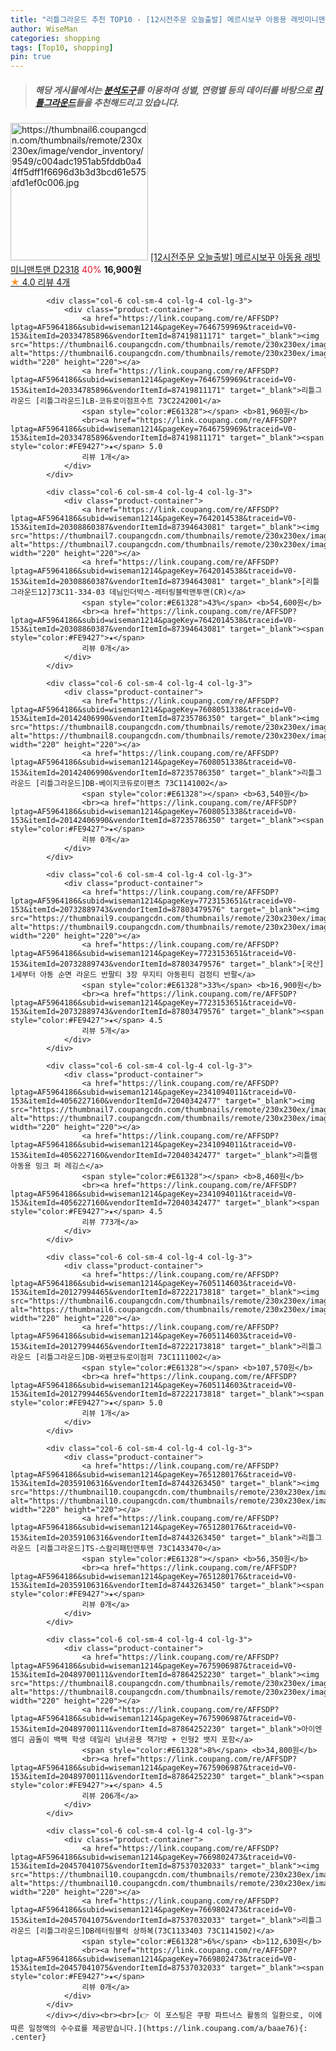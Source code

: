 ```yaml
---
title: "리틀그라운드 추천 TOP10 - [12시전주문 오늘출발] 메르시보꾸 아동용 래빗미니맨투맨 D2318"
author: WiseMan
categories: shopping
tags: [Top10, shopping]
pin: true
---
```


> ##### 해당 게시물에서는 [**분석도구**](https://itemscout.io/)를 이용하여 **성별**, **연령별** 등의 데이터를 바탕으로 [**리틀그라운드**](https://link.coupang.com/a/baae76)들을 추천해드리고 있습니다.
<div class="container"><div class="row">
            <div class="col-6 col-sm-4 col-lg-4 col-lg-3">
                <div class="product-container">
                    <a href="https://link.coupang.com/re/AFFSDP?lptag=AF5964186&subid=wiseman1214&pageKey=7688102484&traceid=V0-153&itemId=20552162191&vendorItemId=87628227334" target="_blank"><img src="https://thumbnail6.coupangcdn.com/thumbnails/remote/230x230ex/image/vendor_inventory/9549/c004adc1951ab5fddb0a44ff5dff1f6696d3b3d3bcd61e575afd1ef0c006.jpg" alt="https://thumbnail6.coupangcdn.com/thumbnails/remote/230x230ex/image/vendor_inventory/9549/c004adc1951ab5fddb0a44ff5dff1f6696d3b3d3bcd61e575afd1ef0c006.jpg" width="220" height="220"></a>
                    <a href="https://link.coupang.com/re/AFFSDP?lptag=AF5964186&subid=wiseman1214&pageKey=7688102484&traceid=V0-153&itemId=20552162191&vendorItemId=87628227334" target="_blank">[12시전주문 오늘출발] 메르시보꾸 아동용 래빗미니맨투맨 D2318</a>
                    <span style="color:#E61328">40%</span> <b>16,900원</b>
                    <br><a href="https://link.coupang.com/re/AFFSDP?lptag=AF5964186&subid=wiseman1214&pageKey=7688102484&traceid=V0-153&itemId=20552162191&vendorItemId=87628227334" target="_blank"><span style="color:#FE9427">★</span> 4.0
                    리뷰 4개</a>
                </div>
            </div>
            
            <div class="col-6 col-sm-4 col-lg-4 col-lg-3">
                <div class="product-container">
                    <a href="https://link.coupang.com/re/AFFSDP?lptag=AF5964186&subid=wiseman1214&pageKey=7646759969&traceid=V0-153&itemId=20334785896&vendorItemId=87419811171" target="_blank"><img src="https://thumbnail6.coupangcdn.com/thumbnails/remote/230x230ex/image/vendor_inventory/64a5/8f7d0eec3830bb00a9f7ce6e6c30a50392610486a7c9a1496968213cb16d.jpg" alt="https://thumbnail6.coupangcdn.com/thumbnails/remote/230x230ex/image/vendor_inventory/64a5/8f7d0eec3830bb00a9f7ce6e6c30a50392610486a7c9a1496968213cb16d.jpg" width="220" height="220"></a>
                    <a href="https://link.coupang.com/re/AFFSDP?lptag=AF5964186&subid=wiseman1214&pageKey=7646759969&traceid=V0-153&itemId=20334785896&vendorItemId=87419811171" target="_blank">리틀그라운드 [리틀그라운드]LB-코듀로이점프수트 73C2242001</a>
                    <span style="color:#E61328"></span> <b>81,960원</b>
                    <br><a href="https://link.coupang.com/re/AFFSDP?lptag=AF5964186&subid=wiseman1214&pageKey=7646759969&traceid=V0-153&itemId=20334785896&vendorItemId=87419811171" target="_blank"><span style="color:#FE9427">★</span> 5.0
                    리뷰 1개</a>
                </div>
            </div>
            
            <div class="col-6 col-sm-4 col-lg-4 col-lg-3">
                <div class="product-container">
                    <a href="https://link.coupang.com/re/AFFSDP?lptag=AF5964186&subid=wiseman1214&pageKey=7642014538&traceid=V0-153&itemId=20308860387&vendorItemId=87394643081" target="_blank"><img src="https://thumbnail7.coupangcdn.com/thumbnails/remote/230x230ex/image/vendor_inventory/5c2a/52447d004456c2fabb9e7d2cf58f25acc8c61f61872ec60d3132b6e71e6a.jpg" alt="https://thumbnail7.coupangcdn.com/thumbnails/remote/230x230ex/image/vendor_inventory/5c2a/52447d004456c2fabb9e7d2cf58f25acc8c61f61872ec60d3132b6e71e6a.jpg" width="220" height="220"></a>
                    <a href="https://link.coupang.com/re/AFFSDP?lptag=AF5964186&subid=wiseman1214&pageKey=7642014538&traceid=V0-153&itemId=20308860387&vendorItemId=87394643081" target="_blank">[리틀그라운드12]73C11-334-03 데님인더박스-레터링블럭맨투맨(CR)</a>
                    <span style="color:#E61328">43%</span> <b>54,600원</b>
                    <br><a href="https://link.coupang.com/re/AFFSDP?lptag=AF5964186&subid=wiseman1214&pageKey=7642014538&traceid=V0-153&itemId=20308860387&vendorItemId=87394643081" target="_blank"><span style="color:#FE9427">★</span> 
                    리뷰 0개</a>
                </div>
            </div>
            
            <div class="col-6 col-sm-4 col-lg-4 col-lg-3">
                <div class="product-container">
                    <a href="https://link.coupang.com/re/AFFSDP?lptag=AF5964186&subid=wiseman1214&pageKey=7608051338&traceid=V0-153&itemId=20142406990&vendorItemId=87235786350" target="_blank"><img src="https://thumbnail8.coupangcdn.com/thumbnails/remote/230x230ex/image/vendor_inventory/5704/4b4d5a1c77f2eeda6f9c5257e162c39d5ddb0d3c24aec5bb4701ea5a447a.jpg" alt="https://thumbnail8.coupangcdn.com/thumbnails/remote/230x230ex/image/vendor_inventory/5704/4b4d5a1c77f2eeda6f9c5257e162c39d5ddb0d3c24aec5bb4701ea5a447a.jpg" width="220" height="220"></a>
                    <a href="https://link.coupang.com/re/AFFSDP?lptag=AF5964186&subid=wiseman1214&pageKey=7608051338&traceid=V0-153&itemId=20142406990&vendorItemId=87235786350" target="_blank">리틀그라운드 [리틀그라운드]DB-베이지코듀로이팬츠 73C1141002</a>
                    <span style="color:#E61328"></span> <b>63,540원</b>
                    <br><a href="https://link.coupang.com/re/AFFSDP?lptag=AF5964186&subid=wiseman1214&pageKey=7608051338&traceid=V0-153&itemId=20142406990&vendorItemId=87235786350" target="_blank"><span style="color:#FE9427">★</span> 
                    리뷰 0개</a>
                </div>
            </div>
            
            <div class="col-6 col-sm-4 col-lg-4 col-lg-3">
                <div class="product-container">
                    <a href="https://link.coupang.com/re/AFFSDP?lptag=AF5964186&subid=wiseman1214&pageKey=7723153651&traceid=V0-153&itemId=20732889743&vendorItemId=87803479576" target="_blank"><img src="https://thumbnail9.coupangcdn.com/thumbnails/remote/230x230ex/image/vendor_inventory/af1a/ec8251ea7fe5eae7e9e1f2bd6ea487d4c980825a1cac94558c708453833f.jpg" alt="https://thumbnail9.coupangcdn.com/thumbnails/remote/230x230ex/image/vendor_inventory/af1a/ec8251ea7fe5eae7e9e1f2bd6ea487d4c980825a1cac94558c708453833f.jpg" width="220" height="220"></a>
                    <a href="https://link.coupang.com/re/AFFSDP?lptag=AF5964186&subid=wiseman1214&pageKey=7723153651&traceid=V0-153&itemId=20732889743&vendorItemId=87803479576" target="_blank">[국산] 1세부터 아동 순면 라운드 반팔티 3장 무지티 아동흰티 검정티 반팔</a>
                    <span style="color:#E61328">33%</span> <b>16,900원</b>
                    <br><a href="https://link.coupang.com/re/AFFSDP?lptag=AF5964186&subid=wiseman1214&pageKey=7723153651&traceid=V0-153&itemId=20732889743&vendorItemId=87803479576" target="_blank"><span style="color:#FE9427">★</span> 4.5
                    리뷰 5개</a>
                </div>
            </div>
            
            <div class="col-6 col-sm-4 col-lg-4 col-lg-3">
                <div class="product-container">
                    <a href="https://link.coupang.com/re/AFFSDP?lptag=AF5964186&subid=wiseman1214&pageKey=2341094011&traceid=V0-153&itemId=4056227160&vendorItemId=72040342477" target="_blank"><img src="https://thumbnail7.coupangcdn.com/thumbnails/remote/230x230ex/image/vendor_inventory/506f/9b5dd98fe72f340e2d05937404282d64460ce3c99d13d85700943a579a6f.jpg" alt="https://thumbnail7.coupangcdn.com/thumbnails/remote/230x230ex/image/vendor_inventory/506f/9b5dd98fe72f340e2d05937404282d64460ce3c99d13d85700943a579a6f.jpg" width="220" height="220"></a>
                    <a href="https://link.coupang.com/re/AFFSDP?lptag=AF5964186&subid=wiseman1214&pageKey=2341094011&traceid=V0-153&itemId=4056227160&vendorItemId=72040342477" target="_blank">리틀램 아동용 밍크 퍼 레깅스</a>
                    <span style="color:#E61328"></span> <b>8,460원</b>
                    <br><a href="https://link.coupang.com/re/AFFSDP?lptag=AF5964186&subid=wiseman1214&pageKey=2341094011&traceid=V0-153&itemId=4056227160&vendorItemId=72040342477" target="_blank"><span style="color:#FE9427">★</span> 4.5
                    리뷰 773개</a>
                </div>
            </div>
            
            <div class="col-6 col-sm-4 col-lg-4 col-lg-3">
                <div class="product-container">
                    <a href="https://link.coupang.com/re/AFFSDP?lptag=AF5964186&subid=wiseman1214&pageKey=7605114603&traceid=V0-153&itemId=20127994465&vendorItemId=87222173818" target="_blank"><img src="https://thumbnail6.coupangcdn.com/thumbnails/remote/230x230ex/image/vendor_inventory/f1b1/4f47171f311f458acb5d5f8bd9e895d3fe8161eebccf766f9c8bccef0252.jpg" alt="https://thumbnail6.coupangcdn.com/thumbnails/remote/230x230ex/image/vendor_inventory/f1b1/4f47171f311f458acb5d5f8bd9e895d3fe8161eebccf766f9c8bccef0252.jpg" width="220" height="220"></a>
                    <a href="https://link.coupang.com/re/AFFSDP?lptag=AF5964186&subid=wiseman1214&pageKey=7605114603&traceid=V0-153&itemId=20127994465&vendorItemId=87222173818" target="_blank">리틀그라운드 [리틀그라운드]DB-와펜코듀로이점퍼 73C1111002</a>
                    <span style="color:#E61328"></span> <b>107,570원</b>
                    <br><a href="https://link.coupang.com/re/AFFSDP?lptag=AF5964186&subid=wiseman1214&pageKey=7605114603&traceid=V0-153&itemId=20127994465&vendorItemId=87222173818" target="_blank"><span style="color:#FE9427">★</span> 5.0
                    리뷰 1개</a>
                </div>
            </div>
            
            <div class="col-6 col-sm-4 col-lg-4 col-lg-3">
                <div class="product-container">
                    <a href="https://link.coupang.com/re/AFFSDP?lptag=AF5964186&subid=wiseman1214&pageKey=7651280176&traceid=V0-153&itemId=20359106316&vendorItemId=87443263450" target="_blank"><img src="https://thumbnail10.coupangcdn.com/thumbnails/remote/230x230ex/image/vendor_inventory/3fe1/31708c4ed6a5a58cb4b0d346e60513490edabcc7946aac56d6d3de249e57.jpg" alt="https://thumbnail10.coupangcdn.com/thumbnails/remote/230x230ex/image/vendor_inventory/3fe1/31708c4ed6a5a58cb4b0d346e60513490edabcc7946aac56d6d3de249e57.jpg" width="220" height="220"></a>
                    <a href="https://link.coupang.com/re/AFFSDP?lptag=AF5964186&subid=wiseman1214&pageKey=7651280176&traceid=V0-153&itemId=20359106316&vendorItemId=87443263450" target="_blank">리틀그라운드 [리틀그라운드]TS-스칼리패턴맨투맨 73C1433470</a>
                    <span style="color:#E61328"></span> <b>56,350원</b>
                    <br><a href="https://link.coupang.com/re/AFFSDP?lptag=AF5964186&subid=wiseman1214&pageKey=7651280176&traceid=V0-153&itemId=20359106316&vendorItemId=87443263450" target="_blank"><span style="color:#FE9427">★</span> 
                    리뷰 0개</a>
                </div>
            </div>
            
            <div class="col-6 col-sm-4 col-lg-4 col-lg-3">
                <div class="product-container">
                    <a href="https://link.coupang.com/re/AFFSDP?lptag=AF5964186&subid=wiseman1214&pageKey=7675906987&traceid=V0-153&itemId=20489700111&vendorItemId=87864252230" target="_blank"><img src="https://thumbnail8.coupangcdn.com/thumbnails/remote/230x230ex/image/vendor_inventory/d9ac/c0223a22aeba9613cafda4e78d7d97eae41c0241ea834d90ef0242e58896.jpg" alt="https://thumbnail8.coupangcdn.com/thumbnails/remote/230x230ex/image/vendor_inventory/d9ac/c0223a22aeba9613cafda4e78d7d97eae41c0241ea834d90ef0242e58896.jpg" width="220" height="220"></a>
                    <a href="https://link.coupang.com/re/AFFSDP?lptag=AF5964186&subid=wiseman1214&pageKey=7675906987&traceid=V0-153&itemId=20489700111&vendorItemId=87864252230" target="_blank">아이엔엠디 곰돌이 백팩 학생 데일리 남녀공용 책가방 + 인형2 뱃지 포함</a>
                    <span style="color:#E61328">8%</span> <b>34,800원</b>
                    <br><a href="https://link.coupang.com/re/AFFSDP?lptag=AF5964186&subid=wiseman1214&pageKey=7675906987&traceid=V0-153&itemId=20489700111&vendorItemId=87864252230" target="_blank"><span style="color:#FE9427">★</span> 4.5
                    리뷰 206개</a>
                </div>
            </div>
            
            <div class="col-6 col-sm-4 col-lg-4 col-lg-3">
                <div class="product-container">
                    <a href="https://link.coupang.com/re/AFFSDP?lptag=AF5964186&subid=wiseman1214&pageKey=7669802473&traceid=V0-153&itemId=20457041075&vendorItemId=87537032033" target="_blank"><img src="https://thumbnail10.coupangcdn.com/thumbnails/remote/230x230ex/image/vendor_inventory/efa4/0b2736d3a5027e361da2d4d5a16823a75621b02714e1b47dd83111e370a3.jpg" alt="https://thumbnail10.coupangcdn.com/thumbnails/remote/230x230ex/image/vendor_inventory/efa4/0b2736d3a5027e361da2d4d5a16823a75621b02714e1b47dd83111e370a3.jpg" width="220" height="220"></a>
                    <a href="https://link.coupang.com/re/AFFSDP?lptag=AF5964186&subid=wiseman1214&pageKey=7669802473&traceid=V0-153&itemId=20457041075&vendorItemId=87537032033" target="_blank">리틀그라운드 [리틀그라운드]DB레터링블럭 상하복(73C1133403 73C1141502)</a>
                    <span style="color:#E61328">6%</span> <b>112,630원</b>
                    <br><a href="https://link.coupang.com/re/AFFSDP?lptag=AF5964186&subid=wiseman1214&pageKey=7669802473&traceid=V0-153&itemId=20457041075&vendorItemId=87537032033" target="_blank"><span style="color:#FE9427">★</span> 
                    리뷰 0개</a>
                </div>
            </div>
            </div></div><br><br>[👉 이 포스팅은 쿠팡 파트너스 활동의 일환으로, 이에 따른 일정액의 수수료를 제공받습니다.](https://link.coupang.com/a/baae76){: .center}